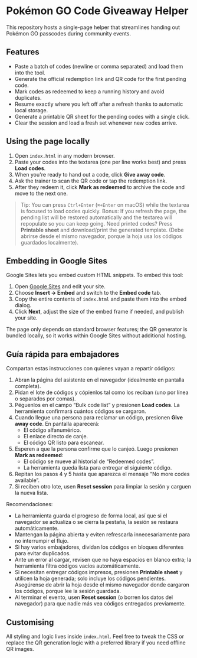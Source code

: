 # Pokémon GO Code Giveaway Helper

This repository hosts a single-page helper that streamlines handing out Pokémon GO passcodes during community events.

## Features

- Paste a batch of codes (newline or comma separated) and load them into the tool.
- Generate the official redemption link and QR code for the first pending code.
- Mark codes as redeemed to keep a running history and avoid duplicates.
- Resume exactly where you left off after a refresh thanks to automatic local storage.
- Generate a printable QR sheet for the pending codes with a single click.
- Clear the session and load a fresh set whenever new codes arrive.

## Using the page locally

1. Open `index.html` in any modern browser.
2. Paste your codes into the textarea (one per line works best) and press **Load codes**.
3. When you're ready to hand out a code, click **Give away code**.
4. Ask the trainer to scan the QR code or tap the redemption link.
5. After they redeem it, click **Mark as redeemed** to archive the code and move to the next one.

> Tip: You can press `Ctrl+Enter` (`⌘+Enter` on macOS) while the textarea is focused to load codes quickly.
> Bonus: If you refresh the page, the pending list will be restored automatically and the textarea will repopulate so you can keep going.
> Need printed codes? Press **Printable sheet** and download/print the generated template. (Debe abrirse desde el mismo navegador, porque la hoja usa los códigos guardados localmente).

## Embedding in Google Sites

Google Sites lets you embed custom HTML snippets. To embed this tool:

1. Open [Google Sites](https://sites.google.com/) and edit your site.
2. Choose **Insert → Embed** and switch to the **Embed code** tab.
3. Copy the entire contents of `index.html` and paste them into the embed dialog.
4. Click **Next**, adjust the size of the embed frame if needed, and publish your site.

The page only depends on standard browser features; the QR generator is bundled locally, so it works within Google Sites without additional hosting.

## Guía rápida para embajadores

Compartan estas instrucciones con quienes vayan a repartir códigos:

1. Abran la página del asistente en el navegador (idealmente en pantalla completa).
2. Pidan el lote de códigos y cópienlos tal como los reciban (uno por línea o separados por comas).
3. Péguenlos en el campo “Bulk code list” y presionen **Load codes**. La herramienta confirmará cuántos códigos se cargaron.
4. Cuando llegue una persona para reclamar un código, presionen **Give away code**. En pantalla aparecerá:
   - El código alfanumérico.
   - El enlace directo de canje.
   - El código QR listo para escanear.
5. Esperen a que la persona confirme que lo canjeó. Luego presionen **Mark as redeemed**:
   - El código se mueve al historial de “Redeemed codes”.
   - La herramienta queda lista para entregar el siguiente código.
6. Repitan los pasos 4 y 5 hasta que aparezca el mensaje “No more codes available”.
7. Si reciben otro lote, usen **Reset session** para limpiar la sesión y carguen la nueva lista.

Recomendaciones:

- La herramienta guarda el progreso de forma local, así que si el navegador se actualiza o se cierra la pestaña, la sesión se restaura automáticamente.
- Mantengan la página abierta y eviten refrescarla innecesariamente para no interrumpir el flujo.
- Si hay varios embajadores, dividan los códigos en bloques diferentes para evitar duplicados.
- Ante un error al cargar, revisen que no haya espacios en blanco extra; la herramienta filtra códigos vacíos automáticamente.
- Si necesitan entregar códigos impresos, presionen **Printable sheet** y utilicen la hoja generada; solo incluye los códigos pendientes. Asegúrense de abrir la hoja desde el mismo navegador donde cargaron los códigos, porque lee la sesión guardada.
- Al terminar el evento, usen **Reset session** (o borren los datos del navegador) para que nadie más vea códigos entregados previamente.

## Customising

All styling and logic lives inside `index.html`. Feel free to tweak the CSS or replace the QR generation logic with a preferred library if you need offline QR images.
